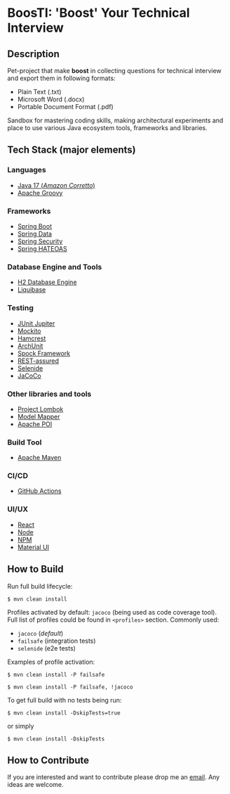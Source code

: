 # BoosTI: 'Boost' Your Technical Interview

## Description

Pet-project that make **boost** in collecting questions for technical interview and export them in following formats:

- Plain Text (.txt)
- Microsoft Word (.docx)
- Portable Document Format (.pdf)

Sandbox for mastering coding skills, making architectural experiments and place to use various Java ecosystem tools,
frameworks and libraries.

## Tech Stack (major elements)

### Languages

- [Java 17 (_Amazon Corretto_)](https://docs.aws.amazon.com/corretto/latest/corretto-17-ug/what-is-corretto-17.html)
- [Apache Groovy](https://groovy-lang.org/)

### Frameworks

- [Spring Boot](https://spring.io/projects/spring-boot)
- [Spring Data](https://spring.io/projects/spring-data)
- [Spring Security](https://spring.io/projects/spring-security)
- [Spring HATEOAS](https://spring.io/projects/spring-hateoas)

### Database Engine and Tools

- [H2 Database Engine](https://www.h2database.com/html/main.html)
- [Liquibase](https://liquibase.org/)

### Testing

- [JUnit Jupiter](https://junit.org/junit5/)
- [Mockito](https://site.mockito.org/)
- [Hamcrest](http://hamcrest.org/)
- [ArchUnit](https://www.archunit.org/)
- [Spock Framework](https://spockframework.org/)
- [REST-assured](https://rest-assured.io/)
- [Selenide](https://selenide.org/)
- [JaCoCo](https://www.eclemma.org/jacoco/)

### Other libraries and tools

- [Project Lombok](https://projectlombok.org/)
- [Model Mapper](http://modelmapper.org/)
- [Apache POI](https://poi.apache.org/)

### Build Tool

- [Apache Maven](https://maven.apache.org/)

### CI/CD

- [GitHub Actions](https://docs.github.com/en/actions)

### UI/UX

- [React](https://reactjs.org/)
- [Node](https://nodejs.org/en/)
- [NPM](https://www.npmjs.com/)
- [Material UI](https://mui.com/)

## How to Build

Run full build lifecycle:

`$ mvn clean install`

Profiles activated by default: `jacoco` (being used as code coverage tool). Full list of profiles could be found
in `<profiles>` section. Commonly used:

- `jacoco` (_default_)
- `failsafe` (integration tests)
- `selenide` (e2e tests)

Examples of profile activation:

`$ mvn clean install -P failsafe`

`$ mvn clean install -P failsafe, !jacoco`

To get full build with no tests being run:

`$ mvn clean install -DskipTests=true`

or simply

`$ mvn clean install -DskipTests`

## How to Contribute

If you are interested and want to contribute please drop me an [email](mailto:oleg.anastassov@gmail.com). Any ideas are welcome.
